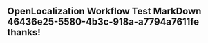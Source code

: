 <properties
ms.topic="hero-topic"
ms.test1="hero-topic"
ms.test2="test"/>

## OpenLocalization Workflow Test MarkDown 46436e25-5580-4b3c-918a-a7794a7611fe thanks!
<!--HONumber=Mar16_HO3-->
